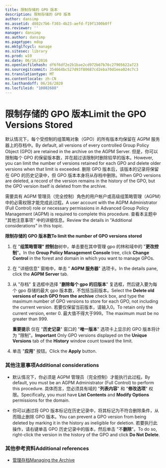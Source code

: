```yaml
---
title: 限制存储的 GPO 版本
description: 限制存储的 GPO 版本
author: dansimp
ms.assetid: d802c7b6-f303-4b23-aefd-f19f1300b0ff
ms.reviewer: ''
manager: dansimp
ms.author: dansimp
ms.pagetype: mdop
ms.mktglfcycl: manage
ms.sitesec: library
ms.prod: w10
ms.date: 06/16/2016
ms.openlocfilehash: df6f6df2e2b1bae2cd972b67b76c27905622a723
ms.sourcegitcommit: 354664bc527d93f80687cd2eba70d1eea024c7c3
ms.translationtype: MT
ms.contentlocale: zh-CN
ms.lasthandoff: 06/26/2020
ms.locfileid: "10802688"
---
```

# <span data-ttu-id="a4f75-103">限制存储的 GPO 版本</span><span class="sxs-lookup"><span data-stu-id="a4f75-103">Limit the GPO Versions Stored</span></span>


<span data-ttu-id="a4f75-104">默认情况下，每个受控制的组策略对象（GPO）的所有版本均保留在 AGPM 服务器上的存档中。</span><span class="sxs-lookup"><span data-stu-id="a4f75-104">By default, all versions of every controlled Group Policy Object (GPO) are retained in the archive on the AGPM Server.</span></span> <span data-ttu-id="a4f75-105">但是，你可以限制每个 GPO 的保留版本数，并在超过该限制时删除较早的版本。</span><span class="sxs-lookup"><span data-stu-id="a4f75-105">However, you can limit the number of versions retained for each GPO and delete older versions when that limit is exceeded.</span></span> <span data-ttu-id="a4f75-106">删除 GPO 版本后，该版本的记录将保留在 GPO 的历史记录中，但 GPO 版本本身将从存档中删除。</span><span class="sxs-lookup"><span data-stu-id="a4f75-106">When GPO versions are deleted, a record of the version remains in the history of the GPO, but the GPO version itself is deleted from the archive.</span></span>

<span data-ttu-id="a4f75-107">需要具有 AGPM 管理员（完全控制）角色的用户帐户或高级组策略管理（AGPM）中的必需权限才能完成此过程。</span><span class="sxs-lookup"><span data-stu-id="a4f75-107">A user account with the AGPM Administrator (Full Control) role or necessary permissions in Advanced Group Policy Management (AGPM) is required to complete this procedure.</span></span> <span data-ttu-id="a4f75-108">查看本主题中 "其他注意事项" 中的详细信息。</span><span class="sxs-lookup"><span data-stu-id="a4f75-108">Review the details in "Additional considerations" in this topic.</span></span>

**<span data-ttu-id="a4f75-109">限制存储的 GPO 版本数</span><span class="sxs-lookup"><span data-stu-id="a4f75-109">To limit the number of GPO versions stored</span></span>**

1.  <span data-ttu-id="a4f75-110">在 "**组策略管理" 控制台**树中，单击要在其中管理 gpo 的林和域中的 "**更改控制**"。</span><span class="sxs-lookup"><span data-stu-id="a4f75-110">In the **Group Policy Management Console** tree, click **Change Control** in the forest and domain in which you want to manage GPOs.</span></span>

2.  <span data-ttu-id="a4f75-111">在 "详细信息" 窗格中，单击 " **AGPM 服务器**" 选项卡。</span><span class="sxs-lookup"><span data-stu-id="a4f75-111">In the details pane, click the **AGPM Server** tab.</span></span>

3.  <span data-ttu-id="a4f75-112">从 "存档" 复选框中选择 "**删除每个 gpo 的旧版本**" 复选框，然后键入要为每个 gpo 存储的最大 gpo 版本数，不包括当前版本。</span><span class="sxs-lookup"><span data-stu-id="a4f75-112">Select the **Delete old versions of each GPO from the archive** check box, and type the maximum number of GPO versions to store for each GPO, not including the current version.</span></span> <span data-ttu-id="a4f75-113">若要仅保留当前版本，请输入0。</span><span class="sxs-lookup"><span data-stu-id="a4f75-113">To retain only the current version, enter 0.</span></span> <span data-ttu-id="a4f75-114">最大值不得大于999。</span><span class="sxs-lookup"><span data-stu-id="a4f75-114">The maximum must be no greater than 999.</span></span>

    <span data-ttu-id="a4f75-115">**重要提示** 仅在 "**历史记录**" 窗口的 "**唯一版本**" 选项卡上显示的 GPO 版本将计为 "限制"。</span><span class="sxs-lookup"><span data-stu-id="a4f75-115">**Important** Only GPO versions displayed on the **Unique Versions** tab of the **History** window count toward the limit.</span></span>

     

4.  <span data-ttu-id="a4f75-116">单击 "**应用**" 按钮。</span><span class="sxs-lookup"><span data-stu-id="a4f75-116">Click the **Apply** button.</span></span>

### <span data-ttu-id="a4f75-117">其他注意事项</span><span class="sxs-lookup"><span data-stu-id="a4f75-117">Additional considerations</span></span>

-   <span data-ttu-id="a4f75-118">默认情况下，你必须是 AGPM 管理员（完全控制）才能执行此过程。</span><span class="sxs-lookup"><span data-stu-id="a4f75-118">By default, you must be an AGPM Administrator (Full Control) to perform this procedure.</span></span> <span data-ttu-id="a4f75-119">具体而言，您必须具有域的 "**列表内容**" 和 "**修改选项**" 权限。</span><span class="sxs-lookup"><span data-stu-id="a4f75-119">Specifically, you must have **List Contents** and **Modify Options** permissions for the domain.</span></span>

-   <span data-ttu-id="a4f75-120">你可以通过将 GPO 版本标记在历史记录中，将其标记为不符合删除条件，从而阻止删除 GPO 版本。</span><span class="sxs-lookup"><span data-stu-id="a4f75-120">You can prevent a GPO version from being deleted by marking it in the history as ineligible for deletion.</span></span> <span data-ttu-id="a4f75-121">若要执行此操作，请右键单击 GPO 历史记录中的版本，然后单击 "不**删除**"。</span><span class="sxs-lookup"><span data-stu-id="a4f75-121">To do so, right-click the version in the history of the GPO and click **Do Not Delete**.</span></span>

### <span data-ttu-id="a4f75-122">其他参考资料</span><span class="sxs-lookup"><span data-stu-id="a4f75-122">Additional references</span></span>

-   [<span data-ttu-id="a4f75-123">管理存档</span><span class="sxs-lookup"><span data-stu-id="a4f75-123">Managing the Archive</span></span>](managing-the-archive-agpm40.md)

 

 





